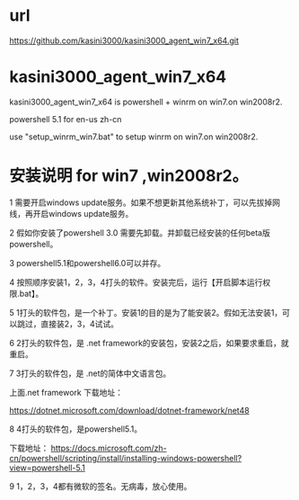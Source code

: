 ﻿# url

https://github.com/kasini3000/kasini3000_agent_win7_x64.git

# kasini3000_agent_win7_x64

kasini3000_agent_win7_x64 is powershell + winrm on win7.on win2008r2.

powershell 5.1 for en-us zh-cn


use "setup_winrm_win7.bat" to setup winrm on win7.on win2008r2. 


# 安装说明 for win7 ,win2008r2。

1 需要开启windows update服务。如果不想更新其他系统补丁，可以先拔掉网线，再开启windows update服务。

2 假如你安装了powershell 3.0 需要先卸载。并卸载已经安装的任何beta版powershell。

3 powershell5.1和powershell6.0可以并存。

4 按照顺序安装1，2，3，4打头的软件。安装完后，运行【开启脚本运行权限.bat】。

5 1打头的软件包，是一个补丁。安装1的目的是为了能安装2。假如无法安装1，可以跳过，直接装2，3，4试试。

6 2打头的软件包，是 .net framework的安装包，安装2之后，如果要求重启，就重启。

7 3打头的软件包，是 .net的简体中文语言包。

上面.net framework 下载地址：

https://dotnet.microsoft.com/download/dotnet-framework/net48

8 4打头的软件包，是powershell5.1。

下载地址：
https://docs.microsoft.com/zh-cn/powershell/scripting/install/installing-windows-powershell?view=powershell-5.1

9 1，2，3，4都有微软的签名。无病毒，放心使用。
